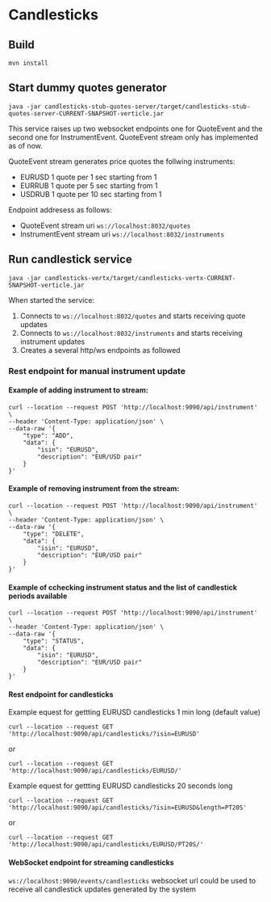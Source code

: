 # Candlesticks

## Build

```
mvn install
```

## Start dummy quotes generator

```
java -jar candlesticks-stub-quotes-server/target/candlesticks-stub-quotes-server-CURRENT-SNAPSHOT-verticle.jar
```

This service raises up two websocket endpoints one for QuoteEvent and the second one for InstrumentEvent. 
QuoteEvent stream only has implemented as of now.

QuoteEvent stream generates price quotes the follwing instruments:

- EURUSD 1 quote per 1 sec starting from 1
- EURRUB 1 quote per 5 sec starting from 1
- USDRUB 1 quote per 10 sec starting from 1

Endpoint addresess as follows:

- QuoteEvent stream uri ``ws://localhost:8032/quotes``
- InstrumentEvent stream uri ``ws://localhost:8032/instruments``

## Run candlestick service

```
java -jar candlesticks-vertx/target/candlesticks-vertx-CURRENT-SNAPSHOT-verticle.jar
```

When started the service:

1. Connects to ``ws://localhost:8032/quotes`` and starts receiving quote updates
2. Connects to ``ws://localhost:8032/instruments`` and starts receiving instrument updates
3. Creates a several http/ws endpoints as followed

### Rest endpoint for manual instrument update

#### Example of adding instrument to stream:
```
curl --location --request POST 'http://localhost:9090/api/instrument' \
--header 'Content-Type: application/json' \
--data-raw '{
    "type": "ADD",
    "data": {
        "isin": "EURUSD",
        "description": "EUR/USD pair"
    }
}'
```

#### Example of removing instrument from the stream:
```
curl --location --request POST 'http://localhost:9090/api/instrument' \
--header 'Content-Type: application/json' \
--data-raw '{
    "type": "DELETE",
    "data": {
        "isin": "EURUSD",
        "description": "EUR/USD pair"
    }
}'
```

#### Example of cchecking instrument status and the list of candlestick periods available
```
curl --location --request POST 'http://localhost:9090/api/instrument' \
--header 'Content-Type: application/json' \
--data-raw '{
    "type": "STATUS",
    "data": {
        "isin": "EURUSD",
        "description": "EUR/USD pair"
    }
}'
```

#### Rest endpoint for candlesticks

Example equest for gettting EURUSD candlesticks 1 min long (default value)
```
curl --location --request GET 'http://localhost:9090/api/candlesticks/?isin=EURUSD'
```
or
```
curl --location --request GET 'http://localhost:9090/api/candlesticks/EURUSD/'
```

Example equest for gettting EURUSD candlesticks 20 seconds long
```
curl --location --request GET 'http://localhost:9090/api/candlesticks/?isin=EURUSD&length=PT20S'
```
or
```
curl --location --request GET 'http://localhost:9090/api/candlesticks/EURUSD/PT20S/'
```

#### WebSocket endpoint for streaming candlesticks

``ws://localhost:9090/events/candlesticks`` websocket url could be used to receive all candlestick updates generated by the system 
